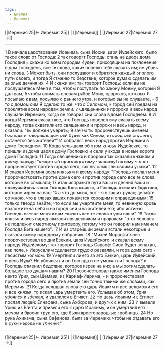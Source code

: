 ```yaml
---
tags:
  - Библия
  - Иеремия
---
```

[[Иеремия 25|← Иеремия 25]] | [[Иеремия]] | [[Иеремия 27|Иеремия 27 →]]

---
1 В начале царствования Иоакима, сына Иосии, царя Иудейского, было такое слово от Господа:
2 так говорит Господь: стань на дворе дома Господня и скажи ко всем городам Иудеи, приходящим на поклонение в дом Господень, все те слова, какие повелю тебе сказать им; не убавь ни слова.
3 Может быть, они послушают и обратятся каждый от злого пути своего, и тогда Я отменю то бедствие, которое думаю сделать им за злые деяния их.
4 И скажи им: так говорит Господь: если вы не послушаетесь Меня в том, чтобы поступать по закону Моему, который Я дал вам,
5 чтобы внимать словам рабов Моих, пророков, которых Я посылаю к вам, посылаю с раннего утра, и которых вы не слушаете, -
6 то с домом сим Я сделаю то же, что с Силомом, и город сей предам на проклятие всем народам земли.
7 Священники и пророки и весь народ слушали Иеремию, когда он говорил сии слова в доме Господнем.
8 И когда Иеремия сказал все, что Господь повелел ему сказать всему народу, тогда схватили его священники и пророки и весь народ, и сказали: "ты должен умереть;
9 зачем ты пророчествуешь именем Господа и говоришь: дом сей будет как Силом, и город сей опустеет, останется без жителей?" И собрался весь народ против Иеремии в доме Господнем.
10 Когда услышали об этом князья Иудейские, то пришли из дома царя к дому Господню и сели у входа в новые ворота дома Господня.
11 Тогда священники и пророки так сказали князьям и всему народу: "смертный приговор этому человеку! потому что он пророчествует против города сего, как вы слышали своими ушами".
12 И сказал Иеремия всем князьям и всему народу: "Господь послал меня пророчествовать против дома сего и против города сего все те слова, которые вы слышали;
13 итак исправьте пути ваши и деяния ваши и послушайтесь гласа Господа Бога вашего, и Господь отменит бедствие, которое изрек на вас;
14 а что до меня, вот - я в ваших руках; делайте со мною, что в глазах ваших покажется хорошим и справедливым;
15 только твердо знайте, что если вы умертвите меня, то невинную кровь возложите на себя и на город сей и на жителей его; ибо истинно Господь послал меня к вам сказать все те слова в уши ваши".
16 Тогда князья и весь народ сказали священникам и пророкам: "этот человек не подлежит смертному приговору, потому что он говорил нам именем Господа Бога нашего".
17 И из старейшин земли встали некоторые и сказали всему народному собранию:
18 "Михей Морасфитянин пророчествовал во дни Езекии, царя Иудейского, и сказал всему народу Иудейскому: так говорит Господь Саваоф: Сион будет вспахан, как поле, и Иерусалим сделается грудою развалин, и гора дома сего - лесистым холмом.
19 Умертвили ли его за это Езекия, царь Иудейский, и весь Иуда? Не убоялся ли он Господа и не умолял ли Господа? и Господь отменил бедствие, которое изрек на них; а мы хотим сделать большое зло душам нашим?
20 Пророчествовал также именем Господа некто Урия, сын Шемаии, из Кариаф-Иарима, - и пророчествовал против города сего и против земли сей точно такими же словами, как Иеремия.
21 Когда услышал слова его царь Иоаким и все вельможи его и все князья, то искал царь умертвить его. Услышав об этом, Урия убоялся и убежал, и удалился в Египет.
22 Но царь Иоаким и в Египет послал людей: Елнафана, сына Ахборова, и других с ним.
23 И вывели Урию из Египта и привели его к царю Иоакиму, и он умертвил его мечом и бросил труп его, где были простонародные гробницы.
24 Но рука Ахикама, сына Сафанова, была за Иеремию, чтобы не отдавать его в руки народа на убиение".

---
[[Иеремия 25|← Иеремия 25]] | [[Иеремия]] | [[Иеремия 27|Иеремия 27 →]]
